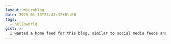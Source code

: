 ```yaml
---
layout: microblog
date: 2025-01-13T23:42:37+01:00
tags:
  - helloworld
gist: >-
  I wanted a home feed for this blog, similar to social media feeds and yet keep the blog format for longform text. So I created two layouts, one called the "microblog" layout which doesn't have body but a yaml parameter that I called "gist". The other is the regular "post" layout from Jekyll. Turns out any post with only "gist" shows up empty in the RSS feed. Like, who would've thought!<br><br>One solution is to duplicate the gist content to body. But I'm quickly finding out is cumbersome. Other solution is to use body but apply character limit only to microblogs, as it should've been. 
---
```

